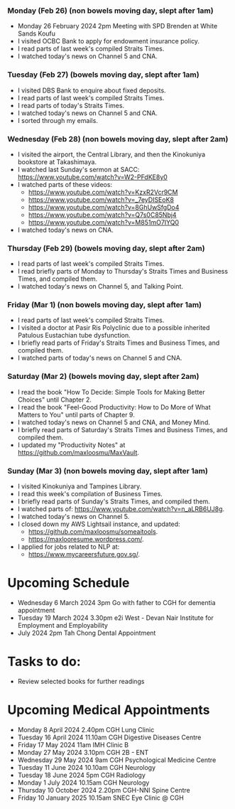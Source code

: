 ### Monday (Feb 26) (non bowels moving day, slept after 1am)
- Monday 26 February 2024 2pm Meeting with SPD Brenden at White Sands Koufu
- I visited OCBC Bank to apply for endowment insurance policy.
- I read parts of last week's compiled Straits Times.
- I watched today's news on Channel 5 and CNA.

### Tuesday (Feb 27) (bowels moving day, slept after 1am)
- I visited DBS Bank to enquire about fixed deposits.
- I read parts of last week's compiled Straits Times.
- I read parts of today's Straits Times.
- I watched today's news on Channel 5 and CNA.
- I sorted through my emails.

### Wednesday (Feb 28) (non bowels moving day, slept after 2am)
- I visited the airport, the Central Library, and then the Kinokuniya bookstore at Takashimaya.
- I watched last Sunday's sermon at SACC: https://www.youtube.com/watch?v=W2-PFdKE8y0
- I watched parts of these videos:
    - https://www.youtube.com/watch?v=KzxR2Vcr9CM
    - https://www.youtube.com/watch?v=_7eyDISEoK8
    - https://www.youtube.com/watch?v=8GhUwSfgDo4
    - https://www.youtube.com/watch?v=Q7s0C85Nbj4
    - https://www.youtube.com/watch?v=M851mO7IYQ0
- I watched today's news on CNA.

### Thursday (Feb 29) (bowels moving day, slept after 2am)
- I read parts of last week's compiled Straits Times.
- I read briefly parts of Monday to Thursday's Straits Times and Business Times, and compiled them.
- I watched today's news on Channel 5, and Talking Point.

### Friday (Mar 1) (non bowels moving day, slept after 1am)
- I read parts of last week's compiled Straits Times.
- I visited a doctor at Pasir Ris Polyclinic due to a possible inherited Patulous Eustachian tube dysfunction.
- I briefly read parts of Friday's Straits Times and Business Times, and compiled them.
- I watched parts of today's news on Channel 5 and CNA.

### Saturday (Mar 2) (bowels moving day, slept after 2am)
- I read the book "How To Decide: Simple Tools for Making Better Choices" until Chapter 2.
- I read the book "Feel-Good Productivity: How to Do More of What Matters to You" until parts of Chapter 9.
- I watched today's news on Channel 5 and CNA, and Money Mind.
- I briefly read parts of Saturday's Straits Times and Business Times, and compiled them.
- I updated my "Productivity Notes" at https://github.com/maxloosmu/MaxVault.

### Sunday (Mar 3) (non bowels moving day, slept after 1am)
- I visited Kinokuniya and Tampines Library.
- I read this week's compilation of Business Times.
- I briefly read parts of Sunday's Straits Times, and compiled them.
- I watched parts of: https://www.youtube.com/watch?v=n_aLRB6UJ8g.
- I watched today's news on Channel 5.
- I closed down my AWS Lightsail instance, and updated: 
    - https://github.com/maxloosmu/someaitools.
    - https://maxlooresume.wordpress.com/.
- I applied for jobs related to NLP at:
    - https://www.mycareersfuture.gov.sg/.



# Upcoming Schedule
- Wednesday 6 March 2024 3pm Go with father to CGH for dementia appointment
- Tuesday 19 March 2024 3.30pm e2i West - Devan Nair Institute for Employment and Employability
- July 2024 2pm Tah Chong Dental Appointment

# Tasks to do:
- Review selected books for further readings

# Upcoming Medical Appointments
- Monday 8 April 2024 2.40pm CGH Lung Clinic
- Tuesday 16 April 2024 11.10am CGH Digestive Diseases Centre
- Friday 17 May 2024 11am IMH Clinic B
- Monday 27 May 2024 3.10pm CGH 2B - ENT
- Wednesday 29 May 2024 9am CGH Psychological Medicine Centre
- Tuesday 11 June 2024 10.10am CGH Neurology
- Tuesday 18 June 2024 5pm CGH Radiology
- Monday 1 July 2024 10.15am CGH Neurology
- Thursday 10 October 2024 2.20pm CGH-NNI Spine Centre
- Friday 10 January 2025 10.15am SNEC Eye Clinic @ CGH
